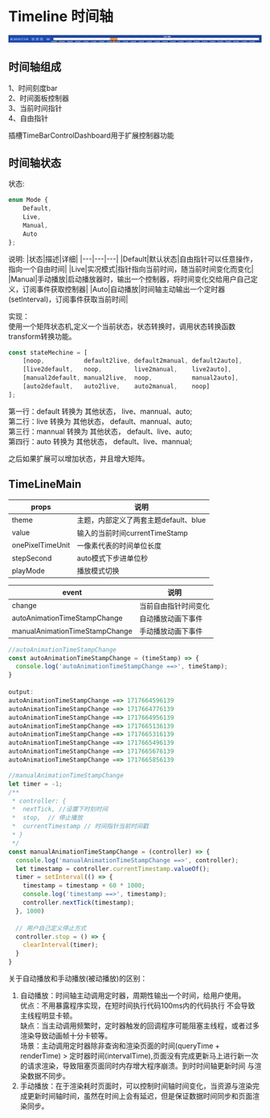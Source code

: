 # Timeline 时间轴
![时间轴](./src/assets/timeline.jpg)

## 时间轴组成
1、时间刻度bar  
2、时间面板控制器  
3、当前时间指针  
4、自由指针

插槽TimeBarControlDashboard用于扩展控制器功能

## 时间轴状态
状态:
```js
enum Mode {
    Default,
    Live,
    Manual,
    Auto
};
```
说明:
|状态|描述|详细|
|---|---|---|
|Default|默认状态|自由指针可以任意操作，指向一个自由时间|
|Live|实况模式|指针指向当前时间，随当前时间变化而变化|
|Manual|手动播放|启动播放器时，输出一个控制器，将时间变化交给用户自己定义，订阅事件获取控制器|
|Auto|自动播放|时间轴主动输出一个定时器(setInterval)，订阅事件获取当前时间|  


实现：  
使用一个矩阵状态机,定义一个当前状态，状态转换时，调用状态转换函数transform转换功能。
```js
const stateMechine = [
    [noop,           default2live, default2manual, default2auto],
    [live2default,   noop,         live2manual,    live2auto],
    [manual2default, manual2live,  noop,           manual2auto],
    [auto2default,   auto2live,    auto2manual,    noop]
];
```
第一行：default 转换为 其他状态， live、mannual、auto;  
第二行：live    转换为 其他状态， default、mannual、auto;  
第三行：mannual 转换为 其他状态， default、live、auto;  
第四行：auto    转换为 其他状态， default、live、mannual;  

之后如果扩展可以增加状态，并且增大矩阵。


## TimeLineMain
|props|说明|
|---|---|
|theme|主题，内部定义了两套主题default、blue|
|value|输入的当前时间currentTimeStamp|
|onePixelTimeUnit|一像素代表的时间单位长度|
|stepSecond|auto模式下步进单位秒|
|playMode|播放模式切换|


|event|说明|
|---|---|
|change|当前自由指针时间变化|
|autoAnimationTimeStampChange|自动播放动画下事件|
|manualAnimationTimeStampChange|手动播放动画下事件|

```js
//autoAnimationTimeStampChange
const autoAnimationTimeStampChange = (timeStamp) => {
  console.log('autoAnimationTimeStampChange ==>', timeStamp);
}

output:
autoAnimationTimeStampChange ==> 1717664596139
autoAnimationTimeStampChange ==> 1717664776139
autoAnimationTimeStampChange ==> 1717664956139
autoAnimationTimeStampChange ==> 1717665136139
autoAnimationTimeStampChange ==> 1717665316139
autoAnimationTimeStampChange ==> 1717665496139
autoAnimationTimeStampChange ==> 1717665676139
autoAnimationTimeStampChange ==> 1717665856139
```



```js
//manualAnimationTimeStampChange
let timer = -1;
/**
 * controller: {
 *  nextTick, //设置下时刻时间
 *  stop,  // 停止播放
 *  currentTimestamp // 时间指针当前时间戳
 * }
 */
const manualAnimationTimeStampChange = (controller) => {
  console.log('manualAnimationTimeStampChange ==>', controller);
  let timestamp = controller.currentTimestamp.valueOf();
  timer = setInterval(() => {
    timestamp = timestamp + 60 * 1000;
    console.log('timestamp ==>', timestamp);
    controller.nextTick(timestamp);
  }, 1000)
  
  // 用户自己定义停止方式
  controller.stop = () => {
    clearInterval(timer);
  }
}
```

关于自动播放和手动播放(被动播放)的区别：  
1. 自动播放：时间轴主动调用定时器，周期性输出一个时间，给用户使用。  
    优点：不用暴露程序实现，在短时间执行代码100ms内的代码执行 不会导致主线程明显卡顿。  
    缺点：当主动调用频繁时，定时器触发的回调程序可能阻塞主线程，或者过多渲染导致动画帧十分卡顿等。   
    场景：主动调用定时器除非查询和渲染页面的时间(queryTime + renderTime) > 定时器时间(intervalTime),页面没有完成更新马上进行新一次的请求渲染，导致阻塞页面同时内存增大程序崩溃。到时时间轴更新时间 与渲染数据不同步。
2. 手动播放：在于渲染耗时页面时，可以控制时间轴时间变化，当资源与渲染完成更新时间轴时间，虽然在时间上会有延迟，但是保证数据时间同步和页面渲染同步。




